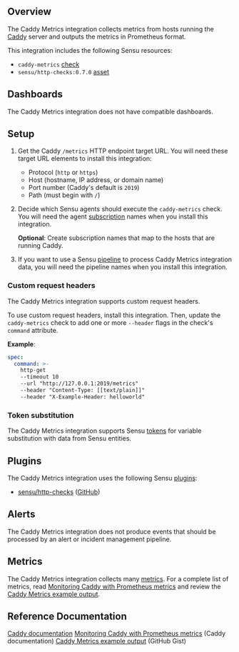 ## Overview

<!-- Sensu Integration description; supports markdown -->

The Caddy Metrics integration collects metrics from hosts running the [Caddy] server and outputs the metrics in Prometheus format.

<!-- Provide a high level overview of the integration contents (e.g. checks, filters, mutators, handlers, assets, etc) -->

This integration includes the following Sensu resources:

* `caddy-metrics` [check]
* `sensu/http-checks:0.7.0` [asset]

## Dashboards

<!-- List of compatible dashboards w/ screenshots (supports png, jpeg, and gif images; relative paths only; e.g. `![](img/dashboard-1.png)` )-->

<!-- This integration is compatible with the [{{dashboard_name}}][{{dashboard_link}}] (included w/ [Sensu Plus][sensu-plus]). -->

<!-- ![](img/dashboard.png) -->

The Caddy Metrics integration does not have compatible dashboards.

## Setup

<!-- Sensu Integration setup instructions, including Sensu agent configuration and external component configuration -->
<!-- EXAMPLE: what configuration (if any) is required in a third-party service to enable monitoring? -->

1. Get the Caddy `/metrics` HTTP endpoint target URL. You will need these target URL elements to install this integration:

   - Protocol (`http` or `https`)
   - Host (hostname, IP address, or domain name)
   - Port number (Caddy's default is `2019`)
   - Path (must begin with `/`)

1. Decide which Sensu agents should execute the `caddy-metrics` check. You will need the agent [subscription] names when you install this integration.

   **Optional**: Create subscription names that map to the hosts that are running Caddy.

1. If you want to use a Sensu [pipeline] to process Caddy Metrics integration data, you will need the pipeline names when you install this integration.

### Custom request headers

The Caddy Metrics integration supports custom request headers.

To use custom request headers, install this integration.
Then, update the `caddy-metrics` check to add one or more `--header` flags in the check's `command` attribute.

**Example**:

```yaml
spec:
  command: >-
    http-get
    --timeout 10
    --url "http://127.0.0.1:2019/metrics"
    --header "Content-Type: [[text/plain]]"
    --header "X-Example-Header: helloworld"
```

### Token substitution

The Caddy Metrics integration supports Sensu [tokens] for variable substitution with data from Sensu entities.

## Plugins

<!-- Links to any Sensu Integration dependencies (i.e. Sensu Plugins) -->

The Caddy Metrics integration uses the following Sensu [plugins]:

- [sensu/http-checks][http-checks-bonsai] ([GitHub][http-checks-github])

## Alerts

<!-- List of all alerts generated by this integration. -->

The Caddy Metrics integration does not produce events that should be processed by an alert or incident management pipeline.

## Metrics

<!-- List of all metrics or events collected by this integration. -->

The Caddy Metrics integration collects many [metrics]. For a complete list of metrics, read [Monitoring Caddy with Prometheus metrics] and review the [Caddy Metrics example output].

## Reference Documentation

<!-- Please provide links to any relevant reference documentation to help users learn more and/or troubleshoot this integration; specifically including any third-party software documentation. -->

[Caddy documentation]
[Monitoring Caddy with Prometheus metrics] (Caddy documentation)
[Caddy Metrics example output] (GitHub Gist)


<!-- Links -->
[entity]: https://docs.sensu.io/sensu-go/latest/observability-pipeline/observe-entities/entities/
[check]: https://docs.sensu.io/sensu-go/latest/observability-pipeline/observe-schedule/checks/
[asset]: https://docs.sensu.io/sensu-go/latest/plugins/assets/
[subscription]: https://docs.sensu.io/sensu-go/latest/observability-pipeline/observe-schedule/subscriptions/
[subscriptions]: https://docs.sensu.io/sensu-go/latest/observability-pipeline/observe-schedule/subscriptions/
[agents]: https://docs.sensu.io/sensu-go/latest/observability-pipeline/observe-schedule/agent/
[annotation]: https://docs.sensu.io/sensu-go/latest/observability-pipeline/observe-schedule/agent/#general-configuration-flags
[plugins]: https://docs.sensu.io/sensu-go/latest/plugins/
[metrics]: https://docs.sensu.io/sensu-go/latest/observability-pipeline/observe-schedule/metrics/
[handler]: https://docs.sensu.io/sensu-go/latest/observability-pipeline/observe-process/handlers/
[pipeline]: https://docs.sensu.io/sensu-go/latest/observability-pipeline/observe-process/pipelines/
[secret]: https://docs.sensu.io/sensu-go/latest/operations/manage-secrets/secrets/
[secrets]: https://docs.sensu.io/sensu-go/latest/operations/manage-secrets/secrets/
[tokens]: https://docs.sensu.io/sensu-go/latest/observability-pipeline/observe-schedule/tokens/
[sensu-plus]: https://sensu.io/features/analytics
[http-checks-bonsai]: https://bonsai.sensu.io/assets/sensu/http-checks
[http-checks-github]: https://github.com/sensu/http-checks
[Caddy]: https://caddyserver.com/
[Caddy documentation]: https://caddyserver.com/docs/
[Monitoring Caddy with Prometheus metrics]: https://caddyserver.com/docs/metrics
[Caddy metrics example output]: https://gist.github.com/thoward/f98631cccdff7ab3fd623aa290db010c
